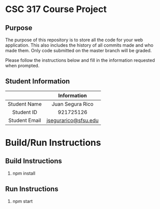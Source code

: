 # CSC 317 Course Project

## Purpose

The purpose of this repository is to store all the code for your web application. This also includes the history of all commits made and who made them. Only code submitted on the master branch will be graded.

Please follow the instructions below and fill in the information requested when prompted.

## Student Information

|               | Information   |
|:-------------:|:-------------:|
| Student Name  | Juan Segura Rico |
| Student ID    | 921725126 |
| Student Email | jsegurarico@sfsu.edu |



# Build/Run Instructions

## Build Instructions
1. npm install

## Run Instructions
1. npm start

